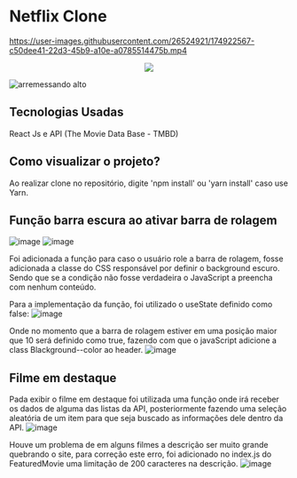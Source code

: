 
# Netflix Clone


https://user-images.githubusercontent.com/26524921/174922567-c50dee41-22d3-45b9-a10e-a0785514475b.mp4


<p align="center">
  <img src="https://user-images.githubusercontent.com/26524921/174926922-dc3ecb2a-0caa-4e1b-b6cc-31d1eaf69db7.png">
</p>

![arremessando alto](https://user-images.githubusercontent.com/26524921/174926730-ca35dbe7-edd4-4d58-8ada-234984ee2e06.png)


## Tecnologias Usadas
React Js e API (The Movie Data Base - TMBD)

## Como visualizar o projeto?
Ao realizar clone no repositório, digite 'npm install' ou 'yarn install' caso use Yarn.


## Função barra escura ao ativar barra de rolagem

![image](https://user-images.githubusercontent.com/26524921/174916562-5bb94c31-1136-48e7-9e6c-82c4c8868cef.png)
![image](https://user-images.githubusercontent.com/26524921/174916438-60612daf-9614-4080-a278-ddde5529bd66.png)


Foi adicionada a função para caso o usuário role a barra de rolagem, fosse adicionada a classe do CSS responsável por definir o background escuro. Sendo que se a condição não fosse verdadeira o JavaScript a preencha com nenhum conteúdo.

Para a implementação da função, foi utilizado o useState definido como false:
![image](https://user-images.githubusercontent.com/26524921/174910250-b003e0df-16e8-493e-8602-99ffdf68a90b.png)

Onde no momento que a barra de rolagem estiver em uma posição maior que 10 será definido como true, fazendo com que o javaScript adicione a class Blackground--color ao header.
![image](https://user-images.githubusercontent.com/26524921/174910656-424ce355-d564-4838-a28e-cceaa5947bc9.png)


## Filme em destaque

Pada exibir o filme em destaque foi utilizada uma função onde irá receber os dados de alguma das listas da API, posteriormente fazendo uma seleção aleatória de um item para que seja buscado as informações dele dentro da API.
![image](https://user-images.githubusercontent.com/26524921/174919968-f12611f0-cf73-46d5-89b6-242493868006.png)

Houve um problema de em alguns filmes a descrição ser muito grande quebrando o site, para correção este erro, foi adicionado no index.js do FeaturedMovie uma limitação de 200 caracteres na descrição.
![image](https://user-images.githubusercontent.com/26524921/174920316-dc824a0a-5940-4e9d-88d0-7c78bc7087aa.png)







